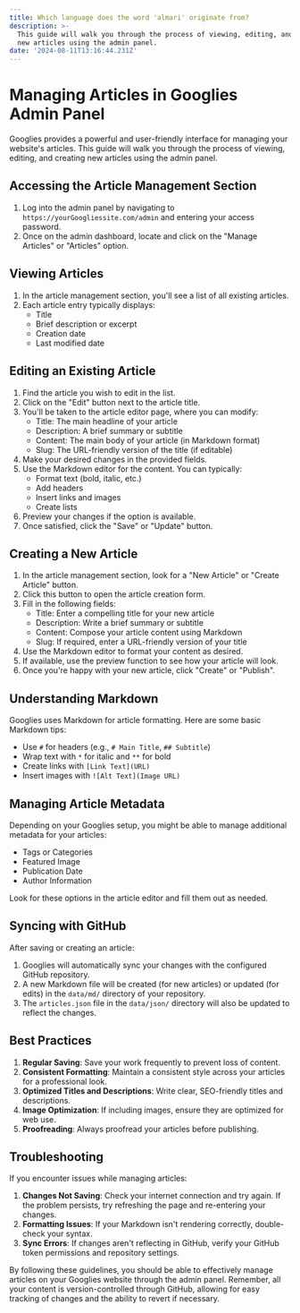 ```yaml
---
title: Which language does the word 'almari' originate from?
description: >-
  This guide will walk you through the process of viewing, editing, and creating
  new articles using the admin panel.
date: '2024-08-11T13:16:44.231Z'
---
```

# Managing Articles in Googlies Admin Panel

Googlies provides a powerful and user-friendly interface for managing your website's articles. This guide will walk you through the process of viewing, editing, and creating new articles using the admin panel.

## Accessing the Article Management Section

1. Log into the admin panel by navigating to `https://yourGoogliessite.com/admin` and entering your access password.
2. Once on the admin dashboard, locate and click on the "Manage Articles" or "Articles" option.

## Viewing Articles

1. In the article management section, you'll see a list of all existing articles.
2. Each article entry typically displays:
   - Title
   - Brief description or excerpt
   - Creation date
   - Last modified date

## Editing an Existing Article

1. Find the article you wish to edit in the list.
2. Click on the "Edit" button next to the article title.
3. You'll be taken to the article editor page, where you can modify:
   - Title: The main headline of your article
   - Description: A brief summary or subtitle
   - Content: The main body of your article (in Markdown format)
   - Slug: The URL-friendly version of the title (if editable)
4. Make your desired changes in the provided fields.
5. Use the Markdown editor for the content. You can typically:
   - Format text (bold, italic, etc.)
   - Add headers
   - Insert links and images
   - Create lists
6. Preview your changes if the option is available.
7. Once satisfied, click the "Save" or "Update" button.

## Creating a New Article

1. In the article management section, look for a "New Article" or "Create Article" button.
2. Click this button to open the article creation form.
3. Fill in the following fields:
   - Title: Enter a compelling title for your new article
   - Description: Write a brief summary or subtitle
   - Content: Compose your article content using Markdown
   - Slug: If required, enter a URL-friendly version of your title
4. Use the Markdown editor to format your content as desired.
5. If available, use the preview function to see how your article will look.
6. Once you're happy with your new article, click "Create" or "Publish".

## Understanding Markdown

Googlies uses Markdown for article formatting. Here are some basic Markdown tips:

- Use `#` for headers (e.g., `# Main Title`, `## Subtitle`)
- Wrap text with `*` for italic and `**` for bold
- Create links with `[Link Text](URL)`
- Insert images with `![Alt Text](Image URL)`

## Managing Article Metadata

Depending on your Googlies setup, you might be able to manage additional metadata for your articles:

- Tags or Categories
- Featured Image
- Publication Date
- Author Information

Look for these options in the article editor and fill them out as needed.

## Syncing with GitHub

After saving or creating an article:

1. Googlies will automatically sync your changes with the configured GitHub repository.
2. A new Markdown file will be created (for new articles) or updated (for edits) in the `data/md/` directory of your repository.
3. The `articles.json` file in the `data/json/` directory will also be updated to reflect the changes.

## Best Practices

1. **Regular Saving**: Save your work frequently to prevent loss of content.
2. **Consistent Formatting**: Maintain a consistent style across your articles for a professional look.
3. **Optimized Titles and Descriptions**: Write clear, SEO-friendly titles and descriptions.
4. **Image Optimization**: If including images, ensure they are optimized for web use.
5. **Proofreading**: Always proofread your articles before publishing.

## Troubleshooting

If you encounter issues while managing articles:

1. **Changes Not Saving**: Check your internet connection and try again. If the problem persists, try refreshing the page and re-entering your changes.
2. **Formatting Issues**: If your Markdown isn't rendering correctly, double-check your syntax.
3. **Sync Errors**: If changes aren't reflecting in GitHub, verify your GitHub token permissions and repository settings.

By following these guidelines, you should be able to effectively manage articles on your Googlies website through the admin panel. Remember, all your content is version-controlled through GitHub, allowing for easy tracking of changes and the ability to revert if necessary.
